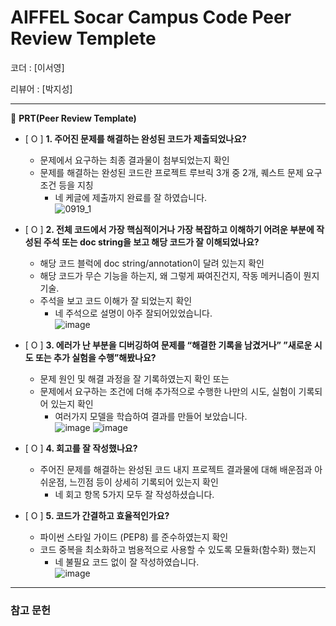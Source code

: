 # AIFFEL Socar Campus Code Peer Review Templete

코더 : [이서영]

리뷰어 : [박지성]

---

🔑 **PRT(Peer Review Template)**

- [ O ]  **1. 주어진 문제를 해결하는 완성된 코드가 제출되었나요?**
    - 문제에서 요구하는 최종 결과물이 첨부되었는지 확인
    - 문제를 해결하는 완성된 코드란 프로젝트 루브릭 3개 중 2개, 퀘스트 문제 요구조건 등을 지칭
        - 네 케글에 제출까지 완료를 잘 하였습니다.  
         ![0919_1](https://github.com/jisungbb/aiffel-quest/assets/88922672/3a4df9a6-49f5-437c-b134-8da8f38e4a26)

    
- [ O ]  **2. 전체 코드에서 가장 핵심적이거나 가장 복잡하고 이해하기 어려운 부분에 작성된 
주석 또는 doc string을 보고 해당 코드가 잘 이해되었나요?**
    - 해당 코드 블럭에 doc string/annotation이 달려 있는지 확인
    - 해당 코드가 무슨 기능을 하는지, 왜 그렇게 짜여진건지, 작동 메커니즘이 뭔지 기술.
    - 주석을 보고 코드 이해가 잘 되었는지 확인
        - 네 주석으로 설명이 아주 잘되어있었습니다.  
        ![image](https://github.com/jisungbb/aiffel-quest/assets/88922672/2e1e53af-d53b-4c83-9aad-61b4ec0a78df)

        
- [ O ]  **3. 에러가 난 부분을 디버깅하여 문제를 “해결한 기록을 남겼거나” 
”새로운 시도 또는 추가 실험을 수행”해봤나요?**
    - 문제 원인 및 해결 과정을 잘 기록하였는지 확인 또는
    - 문제에서 요구하는 조건에 더해 추가적으로 수행한 나만의 시도, 
    실험이 기록되어 있는지 확인
        - 여러가지 모델을 학습하여 결과를 만들어 보았습니다.  
        ![image](https://github.com/jisungbb/aiffel-quest/assets/88922672/c6ea5e0c-7894-467a-a443-af491c0ccee4)
        ![image](https://github.com/jisungbb/aiffel-quest/assets/88922672/5d909f6a-8583-4e2a-b994-49a5385fa3eb)

        
- [ O ]  **4. 회고를 잘 작성했나요?**
    - 주어진 문제를 해결하는 완성된 코드 내지 프로젝트 결과물에 대해
    배운점과 아쉬운점, 느낀점 등이 상세히 기록되어 있는지 확인
        - 네 회고 항목 5가지 모두 잘 작성하셨습니다.

- [ O ]  **5. 코드가 간결하고 효율적인가요?**
    - 파이썬 스타일 가이드 (PEP8) 를 준수하였는지 확인
    - 코드 중복을 최소화하고 범용적으로 사용할 수 있도록 모듈화(함수화) 했는지
        - 네 불필요 코드 없이 잘 작성하였습니다.  
        ![image](https://github.com/jisungbb/aiffel-quest/assets/88922672/c05782c8-b565-45cd-b05b-2ffcf764c168)

---
### 참고 문헌
